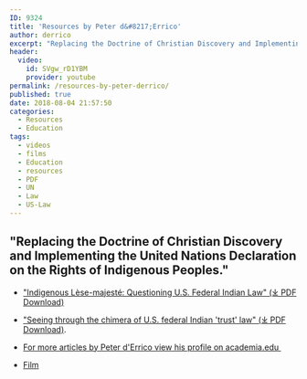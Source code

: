 ```yaml
---
ID: 9324
title: 'Resources by Peter d&#8217;Errico'
author: derrico
excerpt: "Replacing the Doctrine of Christian Discovery and Implementing the United Nations Declaration on the Rights of Indigenous People"
header:
  video:
    id: SVgw_rD1YBM
    provider: youtube
permalink: /resources-by-peter-derrico/
published: true
date: 2018-08-04 21:57:50
categories:
  - Resources
  - Education
tags:
  - videos
  - films
  - Education
  - resources
  - PDF
  - UN
  - Law
  - US-Law
---
```


## "Replacing the Doctrine of Christian Discovery and Implementing the United Nations Declaration on the Rights of Indigenous Peoples."

*   ["Indigenous Lèse-majesté: Questioning U.S. Federal Indian Law" (⤓ PDF Download)](https://doctrineofdiscovery.org/assets/pdfs/2017_19-02_06_Errico.pdf)

*   ["Seeing through the chimera of U.S. federal Indian 'trust' law" (⤓ PDF Download)](https://doctrineofdiscovery.org/assets/pdfs/Seeing_through_the_chimera_of_U.S._feder.pdf).

*   [For more articles by Peter d'Errico view his profile on academia.edu ](https://umass.academia.edu/PeterdErrico)

*   [Film](https://www.youtube.com/watch?v=SVgw_rD1YBM)
